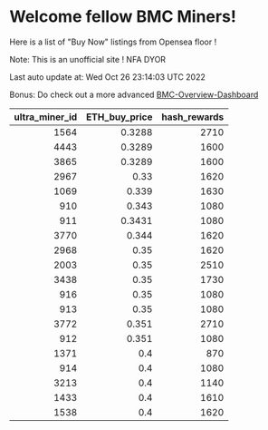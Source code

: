 # Welcome fellow BMC Miners!
Here is a list of "Buy Now" listings from Opensea floor !

Note: This is an unofficial site ! NFA DYOR

Last auto update at: Wed Oct 26 23:14:03 UTC 2022

Bonus: Do check out a more advanced [BMC-Overview-Dashboard](https://dune.com/defifunk/BMC-Overview-Dashboard)


|   ultra_miner_id |   ETH_buy_price |   hash_rewards |
|-----------------:|----------------:|---------------:|
|             1564 |          0.3288 |           2710 |
|             4443 |          0.3289 |           1600 |
|             3865 |          0.3289 |           1600 |
|             2967 |          0.33   |           1620 |
|             1069 |          0.339  |           1630 |
|              910 |          0.343  |           1080 |
|              911 |          0.3431 |           1080 |
|             3770 |          0.344  |           1620 |
|             2968 |          0.35   |           1620 |
|             2003 |          0.35   |           2510 |
|             3438 |          0.35   |           1730 |
|              916 |          0.35   |           1080 |
|              913 |          0.35   |           1080 |
|             3772 |          0.351  |           2710 |
|              912 |          0.351  |           1080 |
|             1371 |          0.4    |            870 |
|              914 |          0.4    |           1080 |
|             3213 |          0.4    |           1140 |
|             1433 |          0.4    |           1610 |
|             1538 |          0.4    |           1620 |
